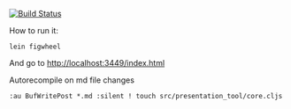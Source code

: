 [![Build Status](https://travis-ci.org/Gonzih/presentation-tool.svg?branch=master)](https://travis-ci.org/Gonzih/presentation-tool)

How to run it:

```
lein figwheel
```

And go to [http://localhost:3449/index.html](http://localhost:3449/index.html)

Autorecompile on md file changes

```viml
:au BufWritePost *.md :silent ! touch src/presentation_tool/core.cljs
```
